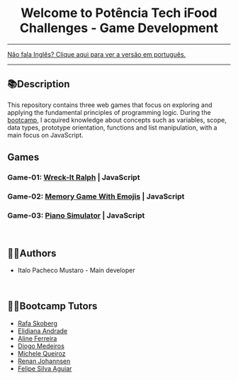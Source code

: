 <div align="center">
<h1>Welcome to Potência Tech iFood Challenges - Game Development</h1>
</div>

<hr>
<a href="https://github.com/ItaloPachecoMustaro/dio-game-development-portfolio/blob/main/README.md">Não fala Inglês? Clique aqui para ver a versão em português.</a>
<hr>

## 📚Description

This repository contains three web games that focus on exploring and applying the fundamental principles of programming logic. During the [bootcamp](https://web.dio.me/track/potencia-tech-ifood-desenvolvimento-de-jogos), I acquired knowledge about concepts such as variables, scope, data types, prototype orientation, functions and list manipulation, with a main focus on JavaScript.

## Games

### Game-01: [Wreck-It Ralph](./wreck-it-ralph) | JavaScript

### Game-02: [Memory Game With Emojis](./memory-game-with-emojis) | JavaScript

### Game-03: [Piano Simulator](./piano-simulator) | JavaScript

<br>

## 🧑‍💻Authors

- Italo Pacheco Mustaro - Main developer

<br>

## 👨‍🏫Bootcamp Tutors

- [Rafa Skoberg](https://www.linkedin.com/in/rafaskoberg/)
- [Elidiana Andrade](https://www.linkedin.com/in/elidianaandrade/)
- [Aline Ferreira](https://www.linkedin.com/in/aalineferreira/)
- [Diogo Medeiros](https://www.linkedin.com/in/diogomainardes/)
- [Michele Queiroz](https://www.linkedin.com/in/michelequeirozambrosio/)
- [Renan Johannsen](https://www.linkedin.com/in/renanjpaula/)
- [Felipe Silva Aguiar](https://www.linkedin.com/in/felipe-exe/)
   <br>